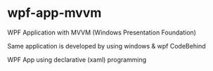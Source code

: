 # wpf-app-mvvm
WPF Application with MVVM (Windows Presentation Foundation)

Same application is developed by using windows & wpf CodeBehind 

WPF App using declarative (xaml) programming
